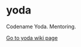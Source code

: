 # yoda
Codename Yoda. Mentoring.

[Go to yoda wiki page](https://github.com/sv-bootcamp/wiki/wiki/Project-Yoda)

